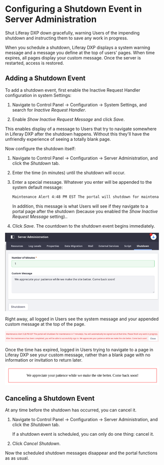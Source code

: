 # Configuring a Shutdown Event in Server Administration

Shut Liferay DXP down gracefully, warning Users of the impending shutdown and instructing them to save any work in progress.

When you schedule a shutdown, Liferay DXP displays a system warning message and a message you define at the top of users' pages. When time expires, all pages display your custom message. Once the server is restarted, access is restored.

## Adding a Shutdown Event

To add a shutdown event, first enable the Inactive Request Handler configuration in system Settings:

1. Navigate to Control Panel &rarr; Configuration &rarr; System Settings, and search for _Inactive Request Handler_.

1. Enable _Show Inactive Request Message_ and click _Save_.

This enables display of a message to Users that try to navigate somewhere in Liferay DXP after the shutdown happens. Without this they'll have the unfriendly experience of seeing a totally blank page.

Now configure the shutdown itself:

1. Navigate to Control Panel &rarr; Configuration &rarr; Server Administration, and click the _Shutdown_ tab.

1. Enter the time (in minutes) until the shutdown will occur.

1. Enter a special message. Whatever you enter will be appended to the system default message:

   ```bash
   Maintenance Alert 4:48 PM EST The portal will shutdown for maintenance in 5 minute(s). You will automatically be signed out at that time. Please finish any work in progress. After the maintenance has been completed, you will be able to successfully sign in. [YOUR MESSAGE DISPLAYS HERE]
   ```

   In addition, this message is what Users will see if they navigate to a portal page after the shutdown (because you enabled the _Show Inactive Request Message_ setting)..

1. Click _Save_. The countdown to the shutdown event begins immediately.

![The time until shutdown and the warning message are configurable in the Shutdown tab.](./configuring-a-shutdown-event-in-server-administration/images/01.png)

Right away, all logged in Users see the system message and your appended custom message at the top of the page.

![Users are showed a warning about the impending shutdown.](./configuring-a-shutdown-event-in-server-administration/images/03.png)

Once the time has expired, logged in Users trying to navigate to a page in Liferay DXP see your custom message, rather than a blank page with no information or invitation to return later.

![Your custom message is displayed to Users after the shutdown.](./configuring-a-shutdown-event-in-server-administration/images/02.png)

## Canceling a Shutdown Event

At any time before the shutdown has occurred, you can cancel it.

1. Navigate to Control Panel &rarr; Configuration &rarr; Server Administration, and click the _Shutdown_ tab.

   If a shutdown event is scheduled, you can only do one thing: cancel it.

1. Click _Cancel Shutdown_.

Now the scheduled shutdown messages disappear and the portal functions as as usual.
